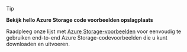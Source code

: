 > [!TIP]
> 
> **Bekijk hello Azure Storage code voorbeelden opslagplaats**
> 
> Raadpleeg onze lijst met [Azure Storage-voorbeelden](https://docs.microsoft.com/en-us/azure/storage/storage-samples-dotnet) voor eenvoudig te gebruiken end-to-end Azure Storage-codevoorbeelden die u kunt downloaden en uitvoeren.


